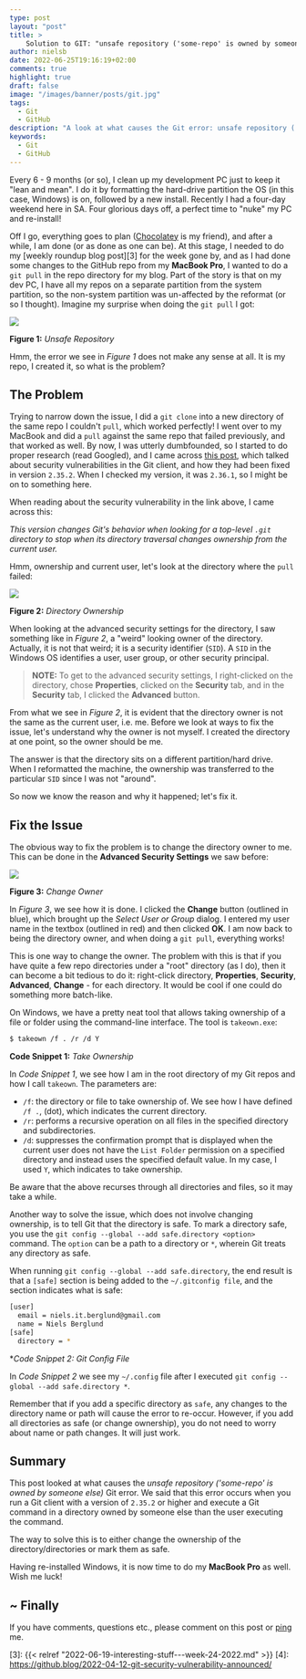 ```yaml
---
type: post
layout: "post"
title: > 
    Solution to GIT: "unsafe repository ('some-repo' is owned by someone else)"
author: nielsb
date: 2022-06-25T19:16:19+02:00
comments: true
highlight: true
draft: false
image: "/images/banner/posts/git.jpg"
tags:
  - Git
  - GitHub
description: "A look at what causes the Git error: unsafe repository ('some-repo' is owned by someone else), and how to solve it."
keywords:
  - Git
  - GitHub   
---
```


Every 6 - 9 months (or so), I clean up my development PC just to keep it "lean and mean". I do it by formatting the hard-drive partition the OS (in this case, Windows) is on, followed by a new install. Recently I had a four-day weekend here in SA. Four glorious days off, a perfect time to "nuke" my PC and re-install!

<!--more-->

Off I go, everything goes to plan ([Chocolatey][1] is my friend), and after a while, I am done (or as done as one can be). At this stage, I needed to do my [weekly roundup blog post][3] for the week gone by, and as I had done some changes to the GitHub repo from my **MacBook Pro**, I wanted to do a `git pull` in the repo directory for my blog. Part of the story is that on my dev PC, I have all my repos on a separate partition from the system partition, so the non-system partition was un-affected by the reformat (or so I thought). Imagine my surprise when doing the `git pull` I got:

![](/images/posts/git-unsafe-repo-1.png)

**Figure 1:** *Unsafe Repository*

Hmm, the error we see in *Figure 1* does not make any sense at all. It is my repo, I created it, so what is the problem?

## The Problem

Trying to narrow down the issue, I did a `git clone` into a new directory of the same repo I couldn't `pull`, which worked perfectly! I went over to my MacBook and did a `pull` against the same repo that failed previously, and that worked as well. By now, I was utterly dumbfounded, so I started to do proper research (read Googled), and I came across [this post][2], which talked about security vulnerabilities in the Git client, and how they had been fixed in version `2.35.2`. When I checked my version, it was `2.36.1`, so I might be on to something here. 

When reading about the security vulnerability in the link above, I came across this:

*This version changes Git's behavior when looking for a top-level `.git` directory to stop when its directory traversal changes ownership from the current user.*

Hmm, ownership and current user, let's look at the directory where the `pull` failed:

![](/images/posts/git-unsafe-repo-owner-1.png)

**Figure 2:** *Directory Ownership*

When looking at the advanced security settings for the directory, I saw something like in *Figure 2*, a "weird" looking owner of the directory. Actually, it is not that weird; it is a security identifier (`SID`). A `SID` in the Windows OS identifies a user, user group, or other security principal.

> **NOTE:** To get to the advanced security settings, I right-clicked on the directory, chose **Properties**, clicked on the **Security** tab, and in the **Security** tab, I clicked the **Advanced** button.

From what we see in *Figure 2*, it is evident that the directory owner is not the same as the current user, i.e. me. Before we look at ways to fix the issue, let's understand why the owner is not myself. I created the directory at one point, so the owner should be me. 

The answer is that the directory sits on a different partition/hard drive. When I reformatted the machine, the ownership was transferred to the particular `SID` since I was not "around". 

So now we know the reason and why it happened; let's fix it.

## Fix the Issue

The obvious way to fix the problem is to change the directory owner to me. This can be done in the **Advanced Security Settings** we saw before:

![](/images/posts/git-unsafe-repo-change-owner.png)

**Figure 3:** *Change Owner*

In *Figure 3*, we see how it is done. I clicked the **Change** button (outlined in blue), which brought up the *Select User or Group* dialog. I entered my user name in the textbox (outlined in red) and then clicked **OK**. I am now back to being the directory owner, and when doing a `git pull`, everything works!

This is one way to change the owner. The problem with this is that if you have quite a few repo directories under a "root" directory (as I do), then it can become a bit tedious to do it: right-click directory, **Properties**, **Security**, **Advanced**, **Change** - for each directory. It would be cool if one could do something more batch-like. 

On Windows, we have a pretty neat tool that allows taking ownership of a file or folder using the command-line interface. The tool is `takeown.exe`:

``` bash
$ takeown /f . /r /d Y
```
**Code Snippet 1:** *Take Ownership*

In *Code Snippet 1*, we see how I am in the root directory of my Git repos and how I call `takeown`. The parameters are:

* `/f`: the directory or file to take ownership of. We see how I have defined `/f .`, (dot), which indicates the current directory.
* `/r`: performs a recursive operation on all files in the specified directory and subdirectories.
* `/d`: suppresses the confirmation prompt that is displayed when the current user does not have the `List Folder` permission on a specified directory and instead uses the specified default value. In my case, I used `Y`, which indicates to take ownership.

Be aware that the above recurses through all directories and files, so it may take a while.

Another way to solve the issue, which does not involve changing ownership, is to tell Git that the directory is safe. To mark a directory safe, you use the `git config --global --add safe.directory <option>` command. The `option` can be a path to a directory or `*`, wherein Git treats any directory as safe.

When running `git config --global --add safe.directory`, the end result is that a `[safe]` section is being added to the `~/.gitconfig file`, and the section indicates what is safe:

``` bash
[user]
  email = niels.it.berglund@gmail.com
  name = Niels Berglund
[safe]
  directory = *
```
**Code Snippet 2:* *Git Config File*

In *Code Snippet 2* we see my `~/.config` file after I executed `git config --global --add safe.directory *`.  

Remember that if you add a specific directory as `safe`, any changes to the directory name or path will cause the error to re-occur. However, if you add all directories as safe (or change ownership), you do not need to worry about name or path changes. It will just work.

## Summary

This post looked at what causes the *unsafe repository ('some-repo' is owned by someone else)* Git error. We said that this error occurs when you run a Git client with a version of `2.35.2` or higher and execute a Git command in a directory owned by someone else than the user executing the command.

The way to solve this is to either change the ownership of the directory/directories or mark them as safe.

Having re-installed Windows, it is now time to do my **MacBook Pro** as well. Wish me luck!

## ~ Finally

If you have comments, questions etc., please comment on this post or [ping][ma] me.

[ma]: mailto:niels.it.berglund@gmail.com

[1]: https://community.chocolatey.org/
[2]: https://stackoverflow.com/questions/71901632/fatal-error-unsafe-repository-home-repon-is-owned-by-someone-else/71949648#71949648
[3]: {{< relref "2022-06-19-interesting-stuff---week-24-2022.md" >}}
[4]: https://github.blog/2022-04-12-git-security-vulnerability-announced/

